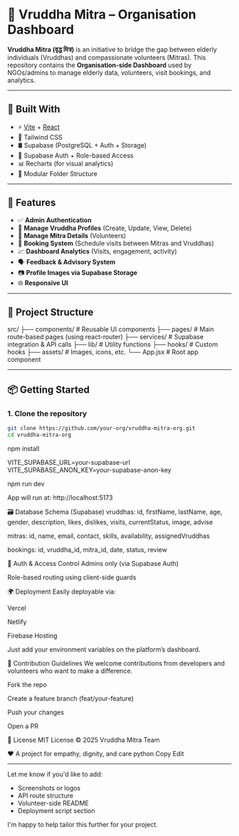 # 🌿 Vruddha Mitra – Organisation Dashboard

**Vruddha Mitra (वृद्ध मित्र)** is an initiative to bridge the gap between elderly individuals (Vruddhas) and compassionate volunteers (Mitras). This repository contains the **Organisation-side Dashboard** used by NGOs/admins to manage elderly data, volunteers, visit bookings, and analytics.

---

## 🔧 Built With

- ⚡ [Vite](https://vitejs.dev/) + [React](https://react.dev/)
- 🎨 Tailwind CSS
- 🛢️ Supabase (PostgreSQL + Auth + Storage)
- 🔐 Supabase Auth + Role-based Access
- 📊 Recharts (for visual analytics)
- 📁 Modular Folder Structure

---

## 🚀 Features

- ✅ **Admin Authentication**
- 👵 **Manage Vruddha Profiles** (Create, Update, View, Delete)
- 🤝 **Manage Mitra Details** (Volunteers)
- 📅 **Booking System** (Schedule visits between Mitras and Vruddhas)
- 📈 **Dashboard Analytics** (Visits, engagement, activity)
- 🗣️ **Feedback & Advisory System**
- 📷 **Profile Images via Supabase Storage**
- 🌐 **Responsive UI**

---

## 📂 Project Structure

src/
├── components/ # Reusable UI components
├── pages/ # Main route-based pages (using react-router)
├── services/ # Supabase integration & API calls
├── lib/ # Utility functions
├── hooks/ # Custom hooks
├── assets/ # Images, icons, etc.
└── App.jsx # Root app component

---

## 📦 Getting Started

### 1. Clone the repository

```bash
git clone https://github.com/your-org/vruddha-mitra-org.git
cd vruddha-mitra-org
```

npm install

VITE_SUPABASE_URL=your-supabase-url
VITE_SUPABASE_ANON_KEY=your-supabase-anon-key

npm run dev

App will run at: http://localhost:5173

🗃️ Database Schema (Supabase)
vruddhas: id, firstName, lastName, age, gender, description, likes, dislikes, visits, currentStatus, image, advise

mitras: id, name, email, contact, skills, availability, assignedVruddhas

bookings: id, vruddha_id, mitra_id, date, status, review

🔐 Auth & Access Control
Admins only (via Supabase Auth)

Role-based routing using client-side guards

🌍 Deployment
Easily deployable via:

Vercel

Netlify

Firebase Hosting

Just add your environment variables on the platform’s dashboard.

🤝 Contribution Guidelines
We welcome contributions from developers and volunteers who want to make a difference.

Fork the repo

Create a feature branch (feat/your-feature)

Push your changes

Open a PR

📄 License
MIT License
© 2025 Vruddha Mitra Team

❤️ A project for empathy, dignity, and care
python
Copy
Edit

---

Let me know if you'd like to add:

- Screenshots or logos
- API route structure
- Volunteer-side README
- Deployment script section

I'm happy to help tailor this further for your project.
